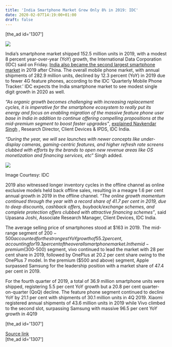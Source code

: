```yaml
---
title: 'India Smartphone Market Grew Only 8% in 2019: IDC'
date: 2020-02-07T14:19:00+01:00
draft: false
---
```


\[the\_ad id='1307'\]  
  

  
![](https://beebom.com/wp-content/uploads/2018/10/Amazon-Great-Indian-Festival-Smartphone-Deal-Roundup-October-9th.jpg)

India’s smartphone market shipped 152.5 million units in 2019, with a modest 8 percent year-over-year (YoY) growth, the International Data Corporation (IDC) said on Friday. [India also became the second largest smartphone market](https://beebom.com/india-second-largest-smartphone-market/) in 2019 after China. The overall mobile phone market, with annual shipments of 282.9 million units, declined by 12.3 percent (YoY) in 2019 due to fewer 4G feature phones, according to the IDC ‘Quarterly Mobile Phone Tracker.’ IDC expects the India smartphone market to see modest single digit growth in 2020 as well.  

_“As organic growth becomes challenging with increasing replacement cycles, it is imperative for the smartphone ecosystem to really put its energy and focus on enabling migration of the massive feature phone user base in India in addition to continue offering compelling propositions at the mid-premium segment to boost faster upgrades”_, [explained Navkendar Singh](https://www.idc.com/getdoc.jsp?containerId=prAP46013620) , Research Director, Client Devices & IPDS, IDC India.  

_“During the year, we will see launches with newer concepts like under-display cameras, gaming-centric features, and higher refresh rate screens clubbed with efforts by the brands to open new revenue areas like OS monetization and financing services, etc_” Singh added.  

![](https://beebom.com/wp-content/uploads/2020/02/India-smartphone-market-2019-body.jpg)

Image Courtesy: IDC

2019 also witnessed longer inventory cycles in the offline channel as online exclusive models held back offline sales, resulting in a meagre 1.6 per cent annual growth in 2019 in the offline channel. _“The online growth momentum continued through the year with a record share of 41.7 per cent in 2019, due to deep discounts, cashback offers, buyback/exchange schemes, and complete protection offers clubbed with attractive financing schemes”_, said Upasana Joshi, Associate Research Manager, Client Devices, IDC India.  

The average selling price of smartphones stood at $163 in 2019. The mid-range segment of $200-500 accounted for the strongest YoY growth of 55.2 per cent, accounting for 19.3 per cent of the overall smartphone market. In the mid-premium ($300-500) segment, vivo continued to lead the market with 28 per cent share in 2019, followed by OnePlus at 20.2 per cent share owing to the OnePlus 7 model. In the premium ($500 and above) segment, Apple surpassed Samsung for the leadership position with a market share of 47.4 per cent in 2019.  

For the fourth quarter of 2019, a total of 36.9 million smartphone units were shipped, registering 5.5 per cent YoY growth but a 20.8 per cent quarter-on-quarter (QoQ) decline. The feature phone segment continued to decline YoY by 21.1 per cent with shipments of 30.1 million units in 4Q 2019. Xiaomi registered annual shipments of 43.6 million units in 2019 while Vivo climbed to the second slot, surpassing Samsung with massive 96.5 per cent YoY growth in 4Q19  

  
  
\[the\_ad id='1307'\]  
  
[Source link](https://beebom.com/indian-smartphone-market-growth-8-percent-2019/)  
\[the\_ad id='1307'\]